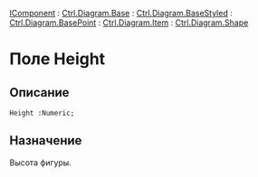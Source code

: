 ﻿---
Link: .Ctrl.Diagram.Shape.@Height
---

[IComponent](topic:Com.Custom.ComClasses.IComponent.Default) :
[Ctrl.Diagram.Base](topic:Com.Custom.ComClasses.Ctrl.Diagram.Base.Default) :
[Ctrl.Diagram.BaseStyled](topic:Com.Custom.ComClasses.Ctrl.Diagram.BaseStyled.Default) :
[Ctrl.Diagram.BasePoint](topic:Com.Custom.ComClasses.Ctrl.Diagram.BasePoint.Default) :
[Ctrl.Diagram.Item](topic:Com.Custom.ComClasses.Ctrl.Diagram.Item.Default) :
[Ctrl.Diagram.Shape](Default)

# Поле Height

## Описание

    Height :Numeric;

## Назначение

Высота фигуры.